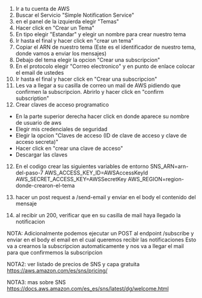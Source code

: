 1. Ir a tu cuenta de AWS
2. Buscar el Servicio "Simple Notification Service"
3. en el panel de la izquierda elegir "Temas"
4. Hacer click en "Crear un Tema"
5. En tipo elegir "Estandar" y elegir un nombre para crear nuestro tema
6. Ir hasta el final y hacer click en "crear un tema"
7. Copiar el ARN de nuestro tema (Este es el identificador de nuestro tema, donde vamos a enviar los mensajes)
8. Debajo del tema elegir la opcion "Crear una subscripcion"
9. En el protocolo elegir "Correo electronico" y en punto de enlace colocar el email de ustedes
10. Ir hasta el final y hacer click en "Crear una subscripcion"
11. Les va a llegar a su casilla de correo un mail de AWS pidiendo que confirmen la subscripcion. Abrirlo y hacer click en "confirm subscription"
12. Crear claves de acceso programatico

- En la parte superior derecha hacer click en donde aparece su nombre de usuario de aws
- Elegir mis credenciales de seguridad
- Elegir la opcion "Claves de acceso (ID de clave de acceso y clave de acceso secreta)"
- Hacer click en "crear una clave de acceso"
- Descargar las claves

12. En el codigo crear las siguientes variables de entorno
    SNS_ARN=arn-del-paso-7
    AWS_ACCESS_KEY_ID=AWSAccessKeyId
    AWS_SECRET_ACCESS_KEY=AWSSecretKey
    AWS_REGION=region-donde-crearon-el-tema

13. hacer un post request a /send-email y enviar en el body el contenido del mensaje
14. al recibir un 200, verificar que en su casilla de mail haya llegado la notificacion

NOTA:
Adicionalmente podemos ejecutar un POST al endpoint /subscribe y enviar en el body el email en el cual queremos recibir las notificaciones
Esto va a crearnos la subscripcion automaticamente y nos va a llegar el mail para que confirmemos la subscripcion

NOTA2:
ver listado de precios de SNS y capa gratuita
https://aws.amazon.com/es/sns/pricing/

NOTA3:
mas sobre SNS
https://docs.aws.amazon.com/es_es/sns/latest/dg/welcome.html
